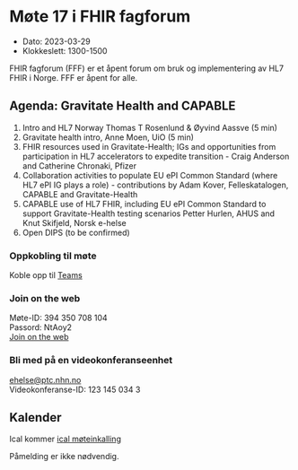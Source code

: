 # Møte 17 i FHIR fagforum

* Dato: 2023-03-29
* Klokkeslett: 1300-1500

FHIR fagforum (FFF) er et åpent forum om bruk og implementering av HL7 FHIR i Norge. FFF er åpent for alle.

## Agenda: Gravitate Health and CAPABLE

1. Intro and HL7 Norway Thomas T Rosenlund & Øyvind Aassve (5 min)
2. Gravitate health intro, Anne Moen, UiO (5 min)
3. FHIR resources used in Gravitate-Health;  IGs and opportunities from participation in HL7 accelerators to expedite transition - Craig Anderson and Catherine Chronaki, Pfizer
4. Collaboration activities to populate EU ePI Common Standard (where HL7 ePI IG plays a role) - contributions by Adam Kover, Felleskatalogen, CAPABLE and Gravitate-Health
5. CAPABLE use of HL7 FHIR, including EU ePI Common Standard to support Gravitate-Health testing scenarios Petter Hurlen, AHUS and Knut Skifjeld, Norsk e-helse
6. Open DIPS (to be confirmed)

### Oppkobling til møte

Koble opp til [Teams](https://teams.microsoft.com/l/meetup-join/19%3ameeting_YWY2ZTk0MDktOWFlMy00ZDI2LWEwYmMtZDI1ZDFlNGQ3NjJi%40thread.v2/0?context=%7b%22Tid%22%3a%221f8fc8cc-99b4-410a-95fa-286dd143b04d%22%2c%22Oid%22%3a%22a216d89f-4166-4e08-9907-183e70a2a420%22%7d)

### Join on the web

Møte-ID: 394 350 708 104  
Passord: NtAoy2  
[Join on the web](https://www.microsoft.com/microsoft-teams/join-a-meeting)

### Bli med på en videokonferanseenhet

ehelse@ptc.nhn.no  
Videokonferanse-ID: 123 145 034 3

## Kalender

Ical kommer
[ical møteinkalling](ical/FHIR%20fagforum%20%2317.ics)

Påmelding er ikke nødvendig.
